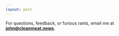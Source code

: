 ```yaml
---
layout: post
---
```


For questions, feedback, or furious rants, email me at **john@cleanmeat.news**.
